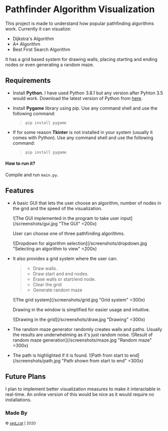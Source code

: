# Pathfinder Algorithm Visualization

This project is made to understand how popular pathfinding algorithms work. Currently it can visualize:
- Dijkstra's Algorithm
- A* Algorithm
- Best First Search Algorithm

It has a grid based system for drawing walls, placing starting and ending nodes or even generating a random maze.

## Requirements

- Install **Python**. I have used Python 3.8.1 but any version after Pyhton 3.5 would work. Download the latest version of Python from [here]('https://www.python.org/downloads/').

- Install **Pygame** library using pip. Use any command shell and use the following command:
    > ```pip install pygame```

- If for some reason **Tkinter** is not installed in your system (usually it comes with Python). Use any command shell and use the following command:
    > ```pip install pygame```

#### How to run it?

Compile and run  ```main.py```.

## Features

- A basic GUI that lets the user choose an algorithm, number of nodes in the grid and the speed of the visualization.

    ![The GUI implemented in the program to take user input](/screenshots/gui.jpg "The GUI" =200x)

    User can choose one of three pathfinding algorithms.

    ![Dropdown for algorithm selection](/screenshots/dropdown.jpg "Selecting an algorithm to view" =200x)

- It also provides a grid system where the user can:
    > - Draw walls.
    > - Draw start and end nodes.
    > - Erase walls or start/end node.
    > - Clear the grid
    > - Generate random maze

    ![The grid system](/screenshots/grid.jpg "Grid system" =300x)

    Drawing in the window is simplified for easier usage and intuitive.

    ![Drawing in the grid](/screenshots/draw.jpg "Drawing" =300x)

- The random maze generator randomly creates walls and paths. Usually the results are underwhelming as it's just random noise.
    ![Result of random maze generation](/screenshots/maze.jpg "Random maze" =300x)

- The path is highlighted if it is found.
    ![Path from start to end](/screenshots/path.jpg "Path shown from start to end" =300x)

## Future Plans

I plan to implement better visualization measures to make it interactable in real-time. An online version of this would be nice as it would require no installations.

### Made By
<small>&copy; [sed_cat]('https://github.com/ishmamt')  |  2020</small>
